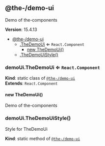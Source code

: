 <!--- Code generated by @the-/script-doc. DO NOT EDIT. -->

<a name="module_@the-/demo-ui"></a>

## @the-/demo-ui
Demo of the-components

**Version**: 15.4.13  

* [@the-/demo-ui](#module_@the-/demo-ui)
    * [.TheDemoUi](#module_@the-/demo-ui.TheDemoUi) ⇐ <code>React.Component</code>
        * [new TheDemoUi()](#new_module_@the-/demo-ui.TheDemoUi_new)
    * [.TheDemoUiStyle()](#module_@the-/demo-ui.TheDemoUiStyle)

<a name="module_@the-/demo-ui.TheDemoUi"></a>

### demoUi.TheDemoUi ⇐ <code>React.Component</code>
**Kind**: static class of [<code>@the-/demo-ui</code>](#module_@the-/demo-ui)  
**Extends**: <code>React.Component</code>  
<a name="new_module_@the-/demo-ui.TheDemoUi_new"></a>

#### new TheDemoUi()
Demo of the-components

<a name="module_@the-/demo-ui.TheDemoUiStyle"></a>

### demoUi.TheDemoUiStyle()
Style for TheDemoUi

**Kind**: static method of [<code>@the-/demo-ui</code>](#module_@the-/demo-ui)  
